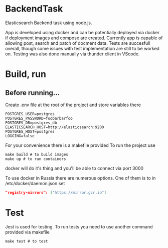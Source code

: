 # BackendTask
Elasticsearch Backend task using node.js.

App is developed using docker and can be potentially deployed via docker if deployment images and compose are created.
Currently app is capable of allowing post, search and patch of docment data.
Tests are succesfull overall, though some issues with test implementation are still to be worked on.
Testing was also done manually via thunder client in VScode.

# Build, run 

## Before running...

Create .env file at the root of the project and store variables there

```env
POSTGRES_USER=postgres
POSTGRES_PASSWORD=foobarbarfoo
POSTGRES_DB=postgres_db
ELASTICSEARCH_HOST=http://elasticsearch:9200
POSTGRES_HOST=postgres
LOGGING=false
```

For your convenience there is a makefile provided
To run the project use 
```shell
make build # to build images
make up # to run containers

```

docker will do it's thing and you'll be able to connect via port 3000

To use docker in Russia there are numerous options. One of them is to in /etc/docker/daemon.json set 

```JSON
"registry-mirrors": ["https://mirror.gcr.io"]
```

# Test

Jest is used for testing.
To run tests you need to use another command provided via makefile
``` shell
make test # to test
```



